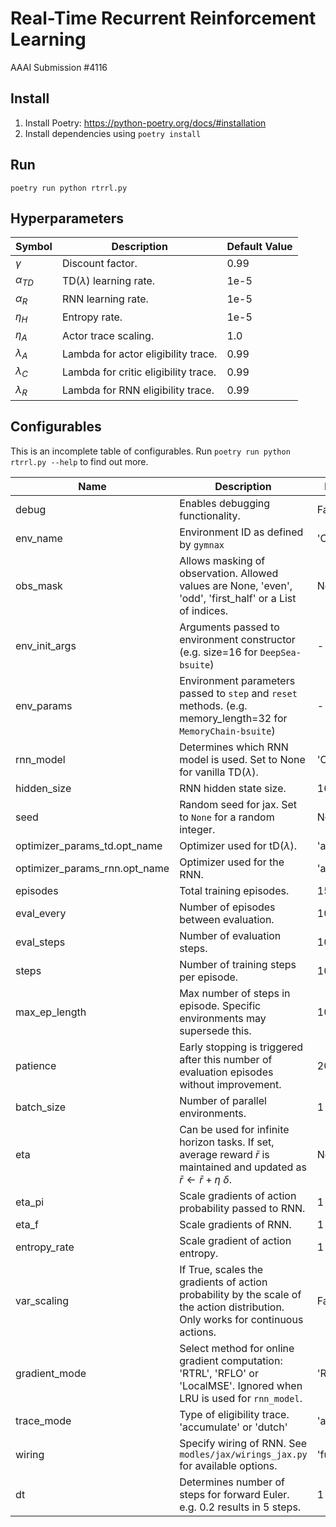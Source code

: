 # Real-Time Recurrent Reinforcement Learning

AAAI Submission #4116

## Install

1. Install Poetry: https://python-poetry.org/docs/#installation
2. Install dependencies using `poetry install`

## Run

```
poetry run python rtrrl.py
```

## Hyperparameters
| Symbol      | Description                          | Default Value |
| ----------- | ------------------------------------ | ------------- |
| $\gamma$    | Discount factor.                     | 0.99          |
| $\alpha_{TD}$  | TD($\lambda$) learning rate.                 | 1e-5          |
| $\alpha_R$  | RNN learning rate.                   | 1e-5          |
| $\eta_H$    | Entropy rate.                        | 1e-5          |
| $\eta_A$    | Actor trace scaling.                        | 1.0          |
| $\lambda_A$ | Lambda for actor eligibility trace.  | 0.99           |
| $\lambda_C$ | Lambda for critic eligibility trace. | 0.99           |
| $\lambda_R$ | Lambda for RNN eligibility trace.    | 0.99          |


## Configurables
This is an incomplete table of configurables.
Run `poetry run python rtrrl.py --help` to find out more.

|Name | Description | Default Value |
|-|-|-|
|debug| Enables debugging functionality. |False|
|env_name | Environment ID as defined by `gymnax` | 'CartPole-v1' |
|obs_mask| Allows masking of observation. Allowed values are None, 'even', 'odd', 'first_half' or a List of indices. | None|
|env_init_args| Arguments passed to environment constructor (e.g. size=16 for `DeepSea-bsuite`)   | - |
|env_params| Environment parameters passed to `step` and `reset` methods. (e.g. memory_length=32 for `MemoryChain-bsuite`) | - |
|rnn_model| Determines which RNN model is used. Set to None for vanilla TD($\lambda$). | 'CTRNN_simple'|
|hidden_size| RNN hidden state size. | 16|
|seed| Random seed for jax. Set to `None` for a random integer. |None|
|optimizer_params_td.opt_name| Optimizer used for tD($\lambda$). |'adam'|
|optimizer_params_rnn.opt_name| Optimizer used for the RNN. |'adam'|
|episodes| Total training episodes. |150_000|
|eval_every| Number of episodes between evaluation. |100|
|eval_steps| Number of evaluation steps. |10000|
|steps| Number of training steps per episode. |10000|
|max_ep_length| Max number of steps in episode. Specific environments may supersede this. |1000|
|patience| Early stopping is triggered after this number of evaluation episodes without improvement. |20|
|batch_size| Number of parallel environments. | 1|
|eta| Can be used for infinite horizon tasks. If set, average reward $\bar r$ is maintained and updated as $\bar r \gets \bar r + \eta\ \delta$. | None| 
|eta_pi| Scale gradients of action probability passed to RNN. | 1|
|eta_f| Scale gradients of RNN. | 1|
|entropy_rate| Scale gradient of action entropy. | 1|
|var_scaling| If True, scales the gradients of action probability by the scale of the action distribution. Only works for continuous actions. | False|
|gradient_mode| Select method for online gradient computation: 'RTRL', 'RFLO' or 'LocalMSE'. Ignored when LRU is used for `rnn_model`.| 'RFLO'|
|trace_mode| Type of eligibility trace. 'accumulate' or 'dutch'  | 'accumulate'|
|wiring| Specify wiring of RNN. See `modles/jax/wirings_jax.py` for available options. | 'fully_connected'|
|dt| Determines number of steps for forward Euler. e.g. 0.2 results in 5 steps. | 1|
